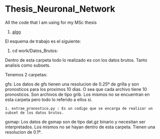 # Thesis_Neuronal_Network
All the code that I am using for my MSc thesis


1. [algo](#work/Datos_Brutos)


El esquema de trabajo es el siguiente:

1. cd work/Datos_Brutos:

Dentro de esta carpeta todo lo realizado es con los datos brutos. Tanto analisis como subsets.
    
Tenemos 2 carpetas:

gfs: Los datos de gfs tienen una resolucion de 0.25º de grilla y 
son pronosticos para los proximos 10 dias. O sea que cada archivo tiene 10 pronosticos. Son archivos de tipo grib. Los mismos no se encuentran en esta carpeta pero todo lo referido a ellos si.

    1. extrae_pronostico.py : Es un codigo que se encarga de realizar un subset de los datos brutos. 

gsmap: Los datos de gsmap son de tipo dat.gz binario y necesitan ser interpretados. Los mismos no se hayan dentro de esta carpeta. Tienen una resolucion de 0.1º.

